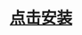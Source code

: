 <div class="overlay" style="background: #4d4d4d"></div>
<div class="intrude-less">
	<header id="header" class="inner">
		<a href="" class="profilepic">
		</a>
		<hgroup>
		  <h1 class="header-author"><a href="">点击安装</a></h1>

		
